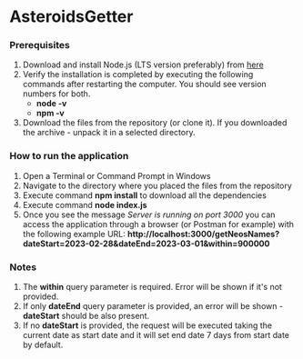 # AsteroidsGetter

### Prerequisites
1. Download and install Node.js (LTS version preferably) from [here](https://nodejs.org/en/download)
2. Verify the installation is completed by executing the following commands after restarting the computer. You should see version numbers for both.
   - **node -v**
   - **npm -v**
3. Download the files from the repository (or clone it). If you downloaded the archive - unpack it in a selected directory.

### How to run the application
1. Open a Terminal or Command Prompt in Windows
2. Navigate to the directory where you placed the files from the repository
3. Execute command **npm install** to download all the dependencies
4. Execute command **node index.js**
5. Once you see the message *Server is running on port 3000* you can access the application through a browser (or Postman for example)
   with the following example URL: **http://localhost:3000/getNeosNames?dateStart=2023-02-28&dateEnd=2023-03-01&within=900000**

### Notes
1. The **within** query parameter is required. Error will be shown if it's not provided.
2. If only **dateEnd** query parameter is provided, an error will be shown - **dateStart** should be also present.
3. If no **dateStart** is provided, the request will be executed taking the current date as start date and it will set end date
   7 days from start date by default.
